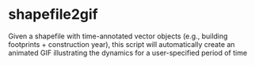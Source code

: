 # shapefile2gif
Given a shapefile with time-annotated vector objects (e.g., building footprints + construction year), this script will automatically create an animated GIF illustrating the dynamics for a user-specified period of time
